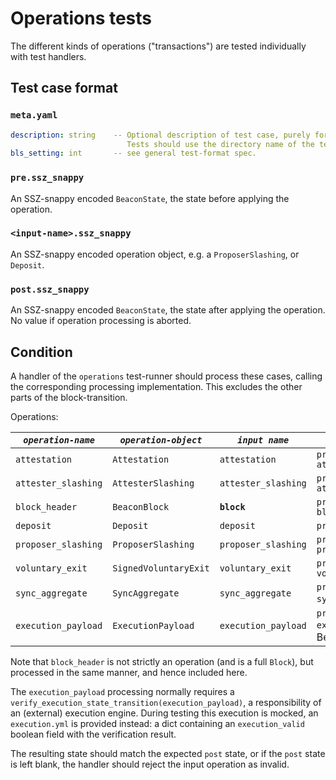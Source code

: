 # Operations tests

The different kinds of operations ("transactions") are tested individually with test handlers.

## Test case format

### `meta.yaml`

```yaml
description: string    -- Optional description of test case, purely for debugging purposes.
                          Tests should use the directory name of the test case as identifier, not the description.
bls_setting: int       -- see general test-format spec.
```

### `pre.ssz_snappy`

An SSZ-snappy encoded `BeaconState`, the state before applying the operation.

### `<input-name>.ssz_snappy`

An SSZ-snappy encoded operation object, e.g. a `ProposerSlashing`, or `Deposit`.

### `post.ssz_snappy`

An SSZ-snappy encoded `BeaconState`, the state after applying the operation. No value if operation processing is aborted.


## Condition

A handler of the `operations` test-runner should process these cases,
 calling the corresponding processing implementation.
This excludes the other parts of the block-transition.

Operations:

| *`operation-name`*      | *`operation-object`*  | *`input name`*       | *`processing call`*                                                  |
|-------------------------|-----------------------|----------------------|----------------------------------------------------------------------|
| `attestation`           | `Attestation`         | `attestation`        | `process_attestation(state, attestation)`                            |
| `attester_slashing`     | `AttesterSlashing`    | `attester_slashing`  | `process_attester_slashing(state, attester_slashing)`                |
| `block_header`          | `BeaconBlock`         | **`block`**          | `process_block_header(state, block)`                                 |
| `deposit`               | `Deposit`             | `deposit`            | `process_deposit(state, deposit)`                                    |
| `proposer_slashing`     | `ProposerSlashing`    | `proposer_slashing`  | `process_proposer_slashing(state, proposer_slashing)`                |
| `voluntary_exit`        | `SignedVoluntaryExit` | `voluntary_exit`     | `process_voluntary_exit(state, voluntary_exit)`                      |
| `sync_aggregate`        | `SyncAggregate`       | `sync_aggregate`     | `process_sync_aggregate(state, sync_aggregate)` (new in Altair)      |
| `execution_payload`     | `ExecutionPayload`    | `execution_payload`  | `process_execution_payload(state, execution_payload)` (new in Bellatrix) |

Note that `block_header` is not strictly an operation (and is a full `Block`), but processed in the same manner, and hence included here.

The `execution_payload` processing normally requires a `verify_execution_state_transition(execution_payload)`,
a responsibility of an (external) execution engine.
During testing this execution is mocked, an `execution.yml` is provided instead:
a dict containing an `execution_valid` boolean field with the verification result.

The resulting state should match the expected `post` state, or if the `post` state is left blank,
 the handler should reject the input operation as invalid.
